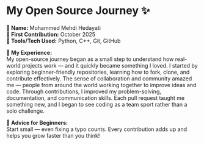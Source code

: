 # My Open Source Journey ✨

**👤 Name:** Mohammed Mehdi Hedayati  
**📅 First Contribution:** October 2025  
**🔧 Tools/Tech Used:** Python, C++, Git, GitHub

**🌟 My Experience:**  
My open-source journey began as a small step to understand how real-world projects work — and it quickly became something I loved. I started by exploring beginner-friendly repositories, learning how to fork, clone, and contribute effectively. The sense of collaboration and community amazed me — people from around the world working together to improve ideas and code. Through contributions, I improved my problem-solving, documentation, and communication skills. Each pull request taught me something new, and I began to see coding as a team sport rather than a solo challenge.  

**📌 Advice for Beginners:**  
Start small — even fixing a typo counts. Every contribution adds up and helps you grow faster than you think!
